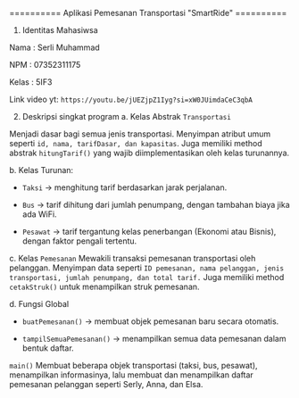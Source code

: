 ==========  Aplikasi Pemesanan Transportasi "SmartRide" ==========


1. Identitas Mahasiwsa

Nama    : Serli Muhammad

NPM     : 07352311175

Kelas   : 5IF3

Link video yt: `https://youtu.be/jUEZjpZ1Iyg?si=xW0JUimdaCeC3qbA`

2. Deskripsi singkat program
a. Kelas Abstrak `Transportasi`

Menjadi dasar bagi semua jenis transportasi. Menyimpan atribut umum seperti `id, nama, tarifDasar, dan kapasitas`.
Juga memiliki method abstrak `hitungTarif()` yang wajib diimplementasikan oleh kelas turunannya.

b. Kelas Turunan:

- `Taksi` → menghitung tarif berdasarkan jarak perjalanan.

- `Bus` → tarif dihitung dari jumlah penumpang, dengan tambahan biaya jika ada WiFi.

- `Pesawat` → tarif tergantung kelas penerbangan (Ekonomi atau Bisnis), dengan faktor pengali tertentu.

c. Kelas `Pemesanan`
Mewakili transaksi pemesanan transportasi oleh pelanggan. Menyimpan data seperti `ID pemesanan, nama pelanggan, jenis transportasi, jumlah penumpang, dan total tarif.`
Juga memiliki method `cetakStruk()` untuk menampilkan struk pemesanan.

d. Fungsi Global

- `buatPemesanan()` → membuat objek pemesanan baru secara otomatis.

- `tampilSemuaPemesanan()` → menampilkan semua data pemesanan dalam bentuk daftar.

`main()`
Membuat beberapa objek transportasi (taksi, bus, pesawat), menampilkan informasinya, lalu membuat dan menampilkan daftar pemesanan pelanggan seperti Serly, Anna, dan Elsa.
